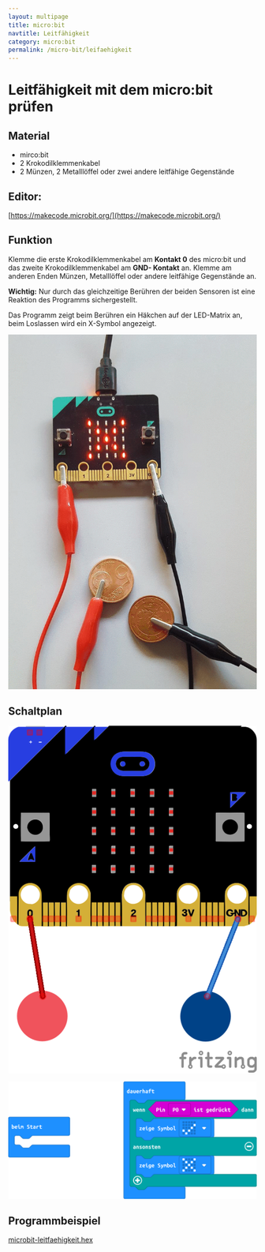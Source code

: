 ```yaml
---
layout: multipage
title: micro:bit
navtitle: Leitfähigkeit
category: micro:bit
permalink: /micro-bit/leifaehigkeit
---
```

# Leitfähigkeit mit dem micro:bit prüfen

## Material
+ mirco:bit
+ 2 Krokodilklemmenkabel
+ 2 Münzen, 2 Metalllöffel oder zwei andere leitfähige
Gegenstände

## Editor:

[https://makecode.microbit.org/](https://makecode.microbit.org/)

<div style="page-break-after: always;"></div>

## Funktion

Klemme die erste Krokodilklemmenkabel am **Kontakt 0** des micro:bit und das zweite Krokodilklemmenkabel am **GND-
Kontakt** an. Klemme am anderen Enden Münzen, Metalllöffel oder andere leitfähige
Gegenstände an.

<div class="alert alert-info" role="alert">
<b>Wichtig:</b> Nur durch das gleichzeitige Berühren der beiden Sensoren ist eine Reaktion des Programms sichergestellt.
</div>

Das Programm zeigt beim Berühren ein Häkchen auf der LED-Matrix an, beim Loslassen wird ein X-Symbol angezeigt.

![](images/leitfaehigeit_microbit.gif)

## Schaltplan

![](images/microbit_knete.png)

![](images/microbit-Screenshot_knete_leitfaehigkeit.png)

## Programmbeispiel
[microbit-leitfaehigkeit.hex](appendix/microbit-leitfaehigkeit.hex)
